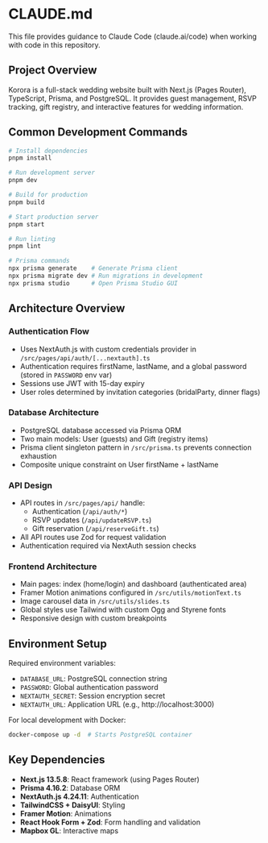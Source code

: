 # CLAUDE.md

This file provides guidance to Claude Code (claude.ai/code) when working with code in this repository.

## Project Overview

Korora is a full-stack wedding website built with Next.js (Pages Router), TypeScript, Prisma, and PostgreSQL. It provides guest management, RSVP tracking, gift registry, and interactive features for wedding information.

## Common Development Commands

```bash
# Install dependencies
pnpm install

# Run development server
pnpm dev

# Build for production
pnpm build

# Start production server
pnpm start

# Run linting
pnpm lint

# Prisma commands
npx prisma generate    # Generate Prisma client
npx prisma migrate dev # Run migrations in development
npx prisma studio      # Open Prisma Studio GUI
```

## Architecture Overview

### Authentication Flow
- Uses NextAuth.js with custom credentials provider in `/src/pages/api/auth/[...nextauth].ts`
- Authentication requires firstName, lastName, and a global password (stored in `PASSWORD` env var)
- Sessions use JWT with 15-day expiry
- User roles determined by invitation categories (bridalParty, dinner flags)

### Database Architecture
- PostgreSQL database accessed via Prisma ORM
- Two main models: User (guests) and Gift (registry items)
- Prisma client singleton pattern in `/src/prisma.ts` prevents connection exhaustion
- Composite unique constraint on User firstName + lastName

### API Design
- API routes in `/src/pages/api/` handle:
  - Authentication (`/api/auth/*`)
  - RSVP updates (`/api/updateRSVP.ts`)
  - Gift reservation (`/api/reserveGift.ts`)
- All API routes use Zod for request validation
- Authentication required via NextAuth session checks

### Frontend Architecture
- Main pages: index (home/login) and dashboard (authenticated area)
- Framer Motion animations configured in `/src/utils/motionText.ts`
- Image carousel data in `/src/utils/slides.ts`
- Global styles use Tailwind with custom Ogg and Styrene fonts
- Responsive design with custom breakpoints

## Environment Setup

Required environment variables:
- `DATABASE_URL`: PostgreSQL connection string
- `PASSWORD`: Global authentication password
- `NEXTAUTH_SECRET`: Session encryption secret
- `NEXTAUTH_URL`: Application URL (e.g., http://localhost:3000)

For local development with Docker:
```bash
docker-compose up -d  # Starts PostgreSQL container
```

## Key Dependencies

- **Next.js 13.5.8**: React framework (using Pages Router)
- **Prisma 4.16.2**: Database ORM
- **NextAuth.js 4.24.11**: Authentication
- **TailwindCSS + DaisyUI**: Styling
- **Framer Motion**: Animations
- **React Hook Form + Zod**: Form handling and validation
- **Mapbox GL**: Interactive maps